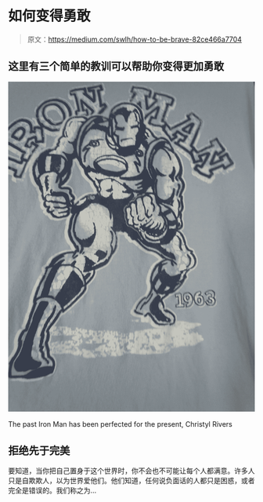 # 如何变得勇敢

> 原文：<https://medium.com/swlh/how-to-be-brave-82ce466a7704>

## 这里有三个简单的教训可以帮助你变得更加勇敢

![](img/76597e7ce3a19bb22c72363826d58287.png)

The past Iron Man has been perfected for the present, Christyl Rivers

## 拒绝先于完美

要知道，当你把自己置身于这个世界时，你不会也不可能让每个人都满意。许多人只是自欺欺人，以为世界爱他们。他们知道，任何说负面话的人都只是困惑，或者完全是错误的。我们称之为…